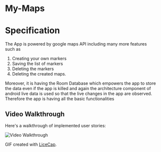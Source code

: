 # My-Maps

# Specification

The App is powered by google maps API including many more features such as 

1. Creating your own markers 
2. Saving the list of markers 
3. Deleting the markers 
4. Deleting the created maps.
   
Moreover, it is having the Room Database which empowers the app to store the data even if the app is killed and again the architecture component of android live data is used so that the live changes in the app are observed. Therefore the app is having all the basic functionalities

## Video Walkthrough

Here's a walkthrough of implemented user stories:

<img src='https://j.gifs.com/167mLq.gif' title='Video Walkthrough' width='' alt='Video Walkthrough' />

GIF created with [LiceCap](http://www.cockos.com/licecap/).
